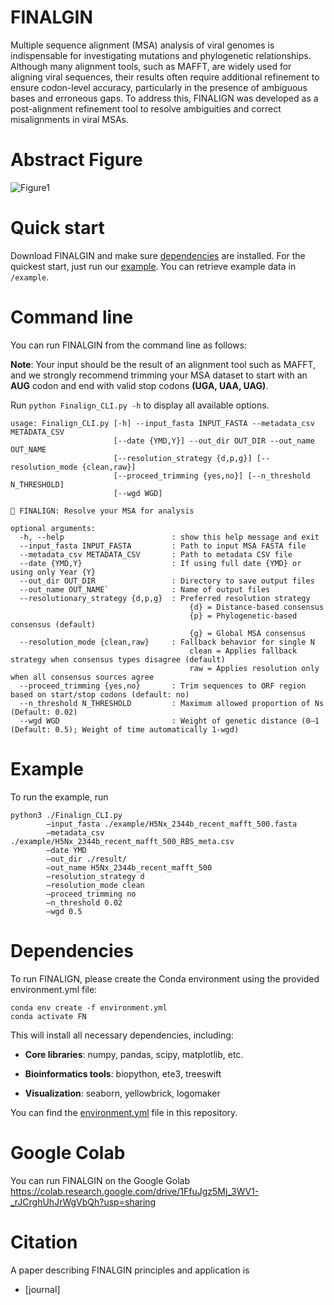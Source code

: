 # FINALGIN
Multiple sequence alignment (MSA) analysis of viral genomes is indispensable for investigating mutations and phylogenetic relationships. Although many alignment tools, such as MAFFT, are widely used for aligning viral sequences, their results often require additional refinement to ensure codon-level accuracy, particularly in the presence of ambiguous bases and erroneous gaps. To address this, FINALIGN was developed as a post-alignment refinement tool to resolve ambiguities and correct misalignments in viral MSAs.

# Abstract Figure

![Figure1](https://github.com/user-attachments/assets/0ae0edb2-7b5a-49dd-afbc-bc674bece8e8)

# Quick start
Download FINALGIN and make sure [dependencies](#Dependencies) are installed. For the quickest start, just run our [example](#example).
You can retrieve example data in `/example`.

# Command line
You can run FINALGIN from the command line as follows:

**Note**: Your input should be the result of an alignment tool such as MAFFT, and we strongly recommend trimming your MSA dataset to start with an **AUG** codon and end with valid stop codons **(UGA, UAA, UAG)**.

Run ``` python Finalign_CLI.py -h ```  to display all available options. 

```
usage: Finalign_CLI.py [-h] --input_fasta INPUT_FASTA --metadata_csv METADATA_CSV
                       [--date {YMD,Y}] --out_dir OUT_DIR --out_name OUT_NAME
                       [--resolution_strategy {d,p,g}] [--resolution_mode {clean,raw}]
                       [--proceed_trimming {yes,no}] [--n_threshold N_THRESHOLD]
                       [--wgd WGD]

🧬 FINALIGN: Resolve your MSA for analysis

optional arguments:
  -h, --help                        : show this help message and exit
  --input_fasta INPUT_FASTA         : Path to input MSA FASTA file
  --metadata_csv METADATA_CSV       : Path to metadata CSV file
  --date {YMD,Y}                    : If using full date {YMD} or using only Year {Y}
  --out_dir OUT_DIR                 : Directory to save output files
  --out_name OUT_NAME`              : Name of output files
  --resolutionary_strategy {d,p,g}  : Preferred resolution strategy
                                        {d} = Distance-based consensus
                                        {p} = Phylogenetic-based consensus (default)
                                        {g} = Global MSA consensus
  --resolution_mode {clean,raw}     : Fallback behavior for single N
                                        clean = Applies fallback strategy when consensus types disagree (default)
                                        raw = Applies resolution only when all consensus sources agree
  --proceed_trimming {yes,no}       : Trim sequences to ORF region based on start/stop codons (default: no)
  --n_threshold N_THRESHOLD         : Maximum allowed proportion of Ns (Default: 0.02)
  --wgd WGD                         : Weight of genetic distance (0–1 (Default: 0.5); Weight of time automatically 1-wgd)
```

# Example
To run the example, run

```
python3 ./Finalign_CLI.py
        —input_fasta ./example/H5Nx_2344b_recent_mafft_500.fasta
        —metadata_csv ./example/H5Nx_2344b_recent_mafft_500_RBS_meta.csv
        —date YMD
        —out_dir ./result/
        —out_name H5Nx_2344b_recent_mafft_500
        —resolution_strategy d
        —resolution_mode clean
        —proceed_trimming no
        —n_threshold 0.02
        —wgd 0.5
```

# Dependencies
To run FINALIGN, please create the Conda environment using the provided environment.yml file:
```
conda env create -f environment.yml
conda activate FN
```

This will install all necessary dependencies, including:

* **Core libraries**: numpy, pandas, scipy, matplotlib, etc.

* **Bioinformatics tools**: biopython, ete3, treeswift

* **Visualization**: seaborn, yellowbrick, logomaker

You can find the [environment.yml](environment.yml) file in this repository.

# Google Colab
You can run FINALGIN on the Google Golab https://colab.research.google.com/drive/1FfuJgz5Mj_3WV1-_rJCrghUhJrWgVbQh?usp=sharing


# Citation
A paper describing FINALGIN principles and application is

* [journal]
